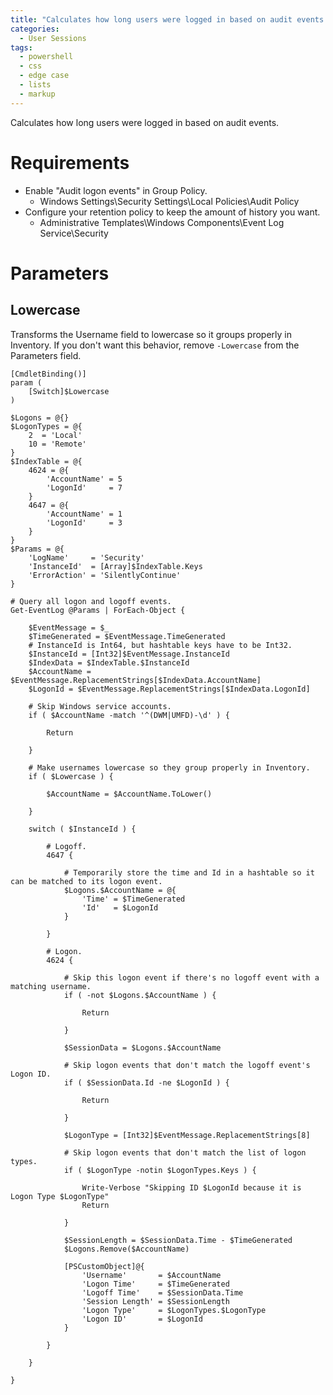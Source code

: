 ```yaml
---
title: "Calculates how long users were logged in based on audit events."
categories:
  - User Sessions
tags:
  - powershell
  - css
  - edge case
  - lists
  - markup
---
```


Calculates how long users were logged in based on audit events.

# Requirements

* Enable "Audit logon events" in Group Policy.
  * Windows Settings\Security Settings\Local Policies\Audit Policy
* Configure your retention policy to keep the amount of history you want.
  * Administrative Templates\Windows Components\Event Log Service\Security

# Parameters

## Lowercase

Transforms the Username field to lowercase so it groups properly in Inventory. If you don't want this behavior, remove `-Lowercase` from the Parameters field.

	[CmdletBinding()]
	param (
		[Switch]$Lowercase
	)

	$Logons = @{}
	$LogonTypes = @{
		2  = 'Local'
		10 = 'Remote'
	}
	$IndexTable = @{
		4624 = @{
			'AccountName' = 5
			'LogonId'     = 7
		}
		4647 = @{
			'AccountName' = 1
			'LogonId'     = 3
		}
	}
	$Params = @{
		'LogName'     = 'Security'
		'InstanceId'  = [Array]$IndexTable.Keys
		'ErrorAction' = 'SilentlyContinue'
	}

	# Query all logon and logoff events.
	Get-EventLog @Params | ForEach-Object {

		$EventMessage = $_
		$TimeGenerated = $EventMessage.TimeGenerated
		# InstanceId is Int64, but hashtable keys have to be Int32.
		$InstanceId = [Int32]$EventMessage.InstanceId
		$IndexData = $IndexTable.$InstanceId
		$AccountName = $EventMessage.ReplacementStrings[$IndexData.AccountName]
		$LogonId = $EventMessage.ReplacementStrings[$IndexData.LogonId]

		# Skip Windows service accounts.
		if ( $AccountName -match '^(DWM|UMFD)-\d' ) {

			Return

		}

		# Make usernames lowercase so they group properly in Inventory.
		if ( $Lowercase ) {

			$AccountName = $AccountName.ToLower()

		}

		switch ( $InstanceId ) {

			# Logoff.
			4647 {

				# Temporarily store the time and Id in a hashtable so it can be matched to its logon event.
				$Logons.$AccountName = @{
					'Time' = $TimeGenerated
					'Id'   = $LogonId
				}

			}

			# Logon.
			4624 {

				# Skip this logon event if there's no logoff event with a matching username.
				if ( -not $Logons.$AccountName ) {

					Return

				}

				$SessionData = $Logons.$AccountName

				# Skip logon events that don't match the logoff event's Logon ID.
				if ( $SessionData.Id -ne $LogonId ) {

					Return

				}

				$LogonType = [Int32]$EventMessage.ReplacementStrings[8]

				# Skip logon events that don't match the list of logon types.
				if ( $LogonType -notin $LogonTypes.Keys ) {

					Write-Verbose "Skipping ID $LogonId because it is Logon Type $LogonType"
					Return

				}
				
				$SessionLength = $SessionData.Time - $TimeGenerated
				$Logons.Remove($AccountName)

				[PSCustomObject]@{
					'Username'       = $AccountName
					'Logon Time'     = $TimeGenerated
					'Logoff Time'    = $SessionData.Time
					'Session Length' = $SessionLength
					'Logon Type'     = $LogonTypes.$LogonType
					'Logon ID'       = $LogonId
				} 

			}

		} 

	}
